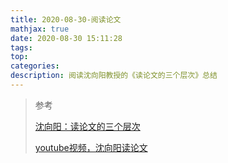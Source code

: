 ```yaml
---
title: 2020-08-30-阅读论文
mathjax: true
date: 2020-08-30 15:11:28
tags:
top:
categories:
description: 阅读沈向阳教授的《读论文的三个层次》总结
---
```






> 参考
>
> [沈向阳：读论文的三个层次](https://mp.weixin.qq.com/s?__biz=MzA5ODEzMjIyMA==&mid=2247501483&idx=1&sn=9b21f8e62fa2b4b33045900a1e721d30&chksm=9094cf38a7e3462ed5901bd8b0b8ebf99a892b31d75aa6eaf8b3c8cc7698b1d708fd0891ab3e&mpshare=1&scene=1&srcid=08304BRBOlTyXb4qDBM5SGTj&sharer_sharetime=1598771438122&sharer_shareid=2c9f868695c34cf5ff5f7a42eab3d2ed&key=9b9af4fa8e2c96d71311b901f9c755ada338c70880cf596dfe4bc2b5ca69cfb094a0a310cf713fb50591ef0933e5f438e73110d797ab7406eeefa5dd5f4c460076a3e94537447c235df683c3eb24a048c7472ad2cdef063ec759505ebb6902987eb9a08ca55be656525ace69f39c8cdbedf7f2b71fa3d2c7c2c4b0dd2e660589&ascene=1&uin=ODEyNzQwMTM5&devicetype=Windows+10+x64&version=62090529&lang=zh_CN&exportkey=A4y9BBn%2B1GAGlkX0mhK71n0%3D&pass_ticket=tS9Bcx3H%2FQ34yaxv%2F0nHTttU4aZeBoKDlw2k4Zwl5JMpqZkqPjEwcrpqIlAybtka)
>
> [youtube视频，沈向阳读论文](https://www.youtube.com/watch?v=Du7qLsToW-o&t=443s)
>
> 

